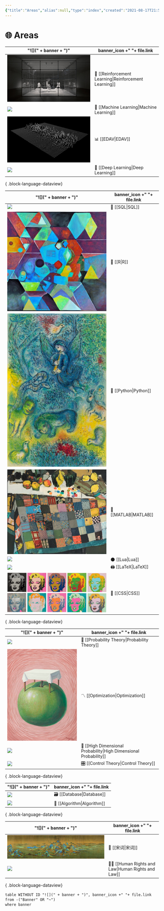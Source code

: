 ```yaml
---
{"title":"Areas","alias":null,"type":"index","created":"2021-08-17T21:58:15","modified":"2023-07-31T16:06:40","dg-publish":true,"cssclass":["cards","cards-cover","cards-2-1","cards-cols-3","note-gallery"],"sup":[""],"state":"done","permalink":"/area/","contentClasses":"cards cards-cover cards-2-1 cards-cols-3 note-gallery","dgPassFrontmatter":true,"updated":"2023-07-31T16:06:40"}
---
```



# 🌐 Areas

| "![](" + banner + ")"                                                                                         | banner_icon +" "+ file.link                              |
| ------------------------------------------------------------------------------------------------------------- | -------------------------------------------------------- |
| ![](https://raw.githubusercontent.com/zcysxy/Figurebed/master/img/SculptureFactory_Proserpina__Thumbnail.jpg) | 🦾 [[Reinforcement Learning\|Reinforcement Learning]] |
| ![](https://www.guggenheim.org/wp-content/uploads/1923/01/37.262_ph_web-1.jpg)                                | 🤖 [[Machine Learning\|Machine Learning]]             |
| ![](https://raw.githubusercontent.com/zcysxy/Figurebed/master/img/C923056B-F009-441B-B0F4-AEA4099A941B.jpeg)  | 📊 [[EDAV\|EDAV]]                                     |
| ![](https://i0.wp.com/coolhunting.com/wp-content/uploads/2018/12/quayola-promenade-02.png?w=2176&ssl=1)       | 🧠 [[Deep Learning\|Deep Learning]]                   |

{ .block-language-dataview}

| "![](" + banner + ")"                                                                                                                                                                                    | banner_icon +" "+ file.link |
| -------------------------------------------------------------------------------------------------------------------------------------------------------------------------------------------------------- | --------------------------- |
| ![](https://www.illustrationhistory.org/images/uploads/Escher_6.jpg)                                                                                                                                     | 🔐 [[SQL\|SQL]]          |
| ![](https://raw.githubusercontent.com/zcysxy/Figurebed/master/img/20230731131736.png)                                                                                                                    | 🌌 [[R\|R]]              |
| ![](https://raw.githubusercontent.com/zcysxy/Figurebed/master/img/1059-333-After-Marc-Chagall-La-flute-enchan.jpeg)                                                                                      | 🐍 [[Python\|Python]]    |
| ![](https://raw.githubusercontent.com/zcysxy/Figurebed/master/img/McGee_Charles_SqAndThings_6X8_8232_master.png)                                                                                         | 📐 [[MATLAB\|MATLAB]]    |
| ![](https://i.pinimg.com/originals/80/5b/dd/805bdd389ff451cff523a73187e1af63.jpg)                                                                                                                        | 🌑 [[Lua\|Lua]]          |
| ![](https://images.archeus.com/production/A17-14-Riley-Fragment-4-black-and-white-screenprint-on-plexiglas.jpg?w=2400&h=2400&q=82&auto=format&fit=clip&dm=1683055254&s=d86ba5a7a17b4c4cfe7ff437dc59d040) | 🖨️ [[LaTeX\|LaTeX]]     |
| ![](https://raw.githubusercontent.com/zcysxy/Figurebed/master/img/Andy-Warhol-Marilyn-Monroe-1967.-portfolio-of-screenprints-on-paper-in-10-parts.-each-91.4-x-91.4-cm.webp)                             | 💄 [[CSS\|CSS]]          |

{ .block-language-dataview}

| "![](" + banner + ")"                                                                                                                                | banner_icon +" "+ file.link                                          |
| ---------------------------------------------------------------------------------------------------------------------------------------------------- | -------------------------------------------------------------------- |
| ![](https://www.artmajeur.com/medias/hero_new/o/l/olimpia-gaia-martinelli/blog/apstrakcija-jpg.jpg)                                                  | 🎲 [[Probability Theory\|Probability Theory]]                     |
| ![](https://raw.githubusercontent.com/zcysxy/Figurebed/master/img/2012_NYR_02595_0176_000(rene_magritte_les_belles_realites074340).jpeg)             | 〽️ [[Optimization\|Optimization]]                                 |
| ![](https://lh3.googleusercontent.com/Rs2iZI77DywOVUtFprm9d5SQqAy-76Q4stgKQ0xS5XO0oqcMfvXUvtoYbRi8txBI26i1L7-4alpYn0CXdnPUyEfaWtriHcNN1lTfZpY=s2500) | 🤹 [[High Dimensional Probability\|High Dimensional Probability]] |
| ![](https://freight.cargo.site/w/1280/q/94/i/deb4cfc484316c830b9436da53f4663dee88b1390a4b185ad10d2e4c0c112e46/tumblr_nrsl2eSN0s1s24xrxo1_1280.jpg)   | 🎛️ [[Control Theory\|Control Theory]]                            |

{ .block-language-dataview}

| "![](" + banner + ")"                                                                                                                                                                  | banner_icon +" "+ file.link    |
| -------------------------------------------------------------------------------------------------------------------------------------------------------------------------------------- | ------------------------------ |
| ![](https://images.rawpixel.com/image_1300/czNmcy1wcml2YXRlL3Jhd3BpeGVsX2ltYWdlcy93ZWJzaXRlX2NvbnRlbnQvbHIvcGRmYW1vdXNhcnRpc3RzOC1wZGZhbW91c3BhaW50aW5nMTAxMDAwMS1pbWFnZV8zLmpwZw.jpg) | 🗃️ [[Database\|Database]]  |
| ![](https://sfmoma-media-dev.s3.us-west-1.amazonaws.com/www-media/2022/05/21014105/FC.671_01_H02-Artsy-JPEG_4000-pixels-long.jpg)                                                      | 🧮 [[Algorithm\|Algorithm]] |

{ .block-language-dataview}

| "![](" + banner + ")"                                                                                                 | banner_icon +" "+ file.link                             |
| --------------------------------------------------------------------------------------------------------------------- | ------------------------------------------------------- |
| ![](https://raw.githubusercontent.com/zcysxy/Figurebed/master/img/%E5%8D%83%E9%87%8C%E6%B1%9F%E5%B1%B1%E5%9B%BE.jpeg) | 🏮 [[宋词\|宋词]]                                        |
| ![](https://static3.museoreinasofia.es/sites/default/files/obras/DE00050_0.jpg)                                       | 🧑‍⚖️ [[Human Rights and Law\|Human Rights and Law]] |

{ .block-language-dataview}

```dataview-hold
table WITHOUT ID "![](" + banner + ")", banner_icon +" "+ file.link
from -("Banner" OR "~")
where banner
```


